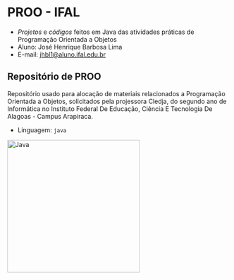 # PROO - IFAL
- *Projetos* e *códigos* feitos em Java das atividades práticas de Programação Orientada a Objetos 
- Aluno: José Henrique Barbosa Lima
- E-mail: jhbl1@aluno.ifal.edu.br

## Repositório de PROO
Repositório usado para alocação de materiais relacionados a Programação Orientada a Objetos, solicitados pela projessora Cledja, do segundo ano de Informática no Instituto Federal De Educação, Ciência E Tecnologia De Alagoas - Campus Arapiraca.

- Linguagem: `java` 
<img src="https://user-images.githubusercontent.com/99278000/179435007-30abe8d5-336c-45a0-8bdd-69c575143f7f.png" alt="Java" width=300>